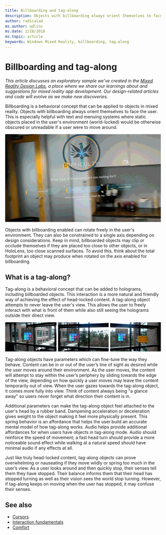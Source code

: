 ```yaml
---
title: Billboarding and tag-along
description: Objects with billboarding always orient themselves to face the user. 
author: radicalad
ms.author: adlinv
ms.date: 2/28/2018
ms.topic: article
keywords: Windows Mixed Reality, billboarding, tag-along
---
```




# Billboarding and tag-along

*This article discusses an exploratory sample we’ve created in the [Mixed Reality Design Labs](https://github.com/Microsoft/MRDesignLabs_Unity), a place where we share our learnings about and suggestions for mixed reality app development. Our design-related articles and code will evolve as we make new discoveries.*

Billboarding is a behavioral concept that can be applied to objects in mixed reality. Objects with billboarding always orient themselves to face the user. This is especially helpful with text and menuing systems where static objects placed in the user's environment (world-locked) would be otherwise obscured or unreadable if a user were to move around.

![HoloLens perspective of a menu system that always faces the user](images/billboarding-fragments.gif)

Objects with billboarding enabled can rotate freely in the user's environment. They can also be constrained to a single axis depending on design considerations. Keep in mind, billboarded objects may clip or occlude themselves if they are placed too close to other objects, or in HoloLens, too close scanned surfaces. To avoid this, think about the total footprint an object may produce when rotated on the axis enabled for billboarding.

## What is a tag-along?

Tag-along is a behavioral concept that can be added to holograms, including billboarded objects. This interaction is a more natural and friendly way of achieving the effect of head-locked content. A tag-along object attempts to never leave the user's view. This allows the user to freely interact with what is front of them while also still seeing the holograms outside their direct view.

![The HoloLens pins panel is a great example of how tag-along behaves](images/tagalong-1000px.jpg)

Tag-along objects have parameters which can fine-tune the way they behave. Content can be in or out of the user’s line of sight as desired while the user moves around their environment. As the user moves, the content will attempt to stay within the user’s periphery by sliding towards the edge of the view, depending on how quickly a user moves may leave the content temporarily out of view. When the user gazes towards the tag-along object, it comes more fully into view. Think of content always being "a glance away" so users never forget what direction their content is in.

Additional parameters can make the tag-along object feel attached to the user's head by a rubber band. Dampening acceleration or deceleration gives weight to the object making it feel more physically present. This spring behavior is an affordance that helps the user build an accurate mental model of how tag-along works. Audio helps provide additional affordances for when users have objects in tag-along mode. Audio should reinforce the speed of movement; a fast head turn should provide a more noticeable sound effect while walking at a natural speed should have minimal audio if any effects at all.

Just like truly head-locked content, tag-along objects can prove overwhelming or nauseating if they move wildly or spring too much in the user’s view. As a user looks around and then quickly stop, their senses tell them they have stopped. Their balance informs them that their head has stopped turning as well as their vision sees the world stop turning. However, if tag-along keeps on moving when the user has stopped, it may confuse their senses.

## See also
* [Cursors](cursors.md)
* [Interaction fundamentals](interaction-fundamentals.md)
* [Comfort](comfort.md)

